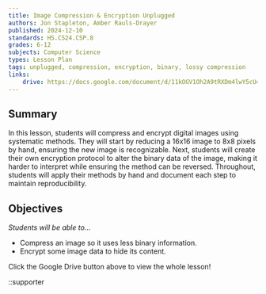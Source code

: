 ```yaml
---
title: Image Compression & Encryption Unplugged
authors: Jon Stapleton, Amber Rauls-Drayer
published: 2024-12-10
standards: HS.CS24.CSP.8
grades: 6-12
subjects: Computer Science
types: Lesson Plan
tags: unplugged, compression, encryption, binary, lossy compression
links:
    drive: https://docs.google.com/document/d/11kOGV1Oh2A9tRXDm4lwY5cU41lamSAsHYFP3cIP73Sc/edit?tab=t.0#heading=h.wge68mu1ulp
---
```


## Summary

In this lesson, students will compress and encrypt digital images using systematic methods. They will start by reducing a 16x16 image to 8x8 pixels by hand, ensuring the new image is recognizable. Next, students will create their own encryption protocol to alter the binary data of the image, making it harder to interpret while ensuring the method can be reversed. Throughout, students will apply their methods by hand and document each step to maintain reproducibility.

## Objectives

*Students will be able to...*

* Compress an image so it uses less binary information. 
* Encrypt some image data to hide its content.

Click the Google Drive button above to view the whole lesson!

::supporter